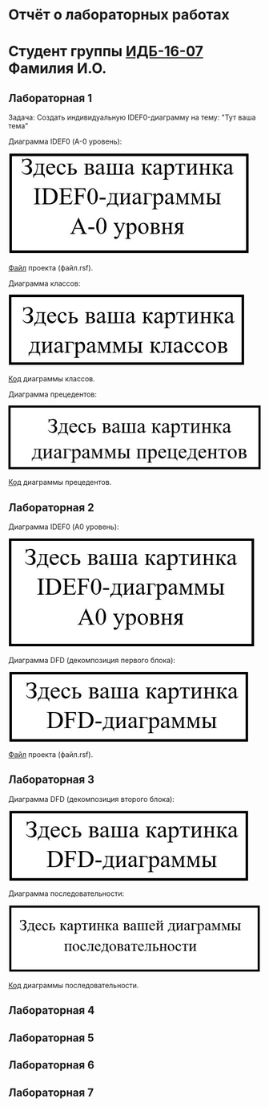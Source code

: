 # Отчёт о лабораторных работах

# Cтудент группы [ИДБ-16-07](https://github.com/stankin/design-1/wiki/list-idb-16-07) Фамилия И.О.

## Лабораторная 1

Задача: Создать индивидуальную IDEF0-диаграмму на тему: "Тут ваша тема"

Диаграмма IDEF0 (А-0 уровень): 

![рисунок](https://github.com/VarvariucA/VarvariucA.github.io/blob/master/Guide/k1.jpg?raw=true)

[Файл](https://github.com/VarvariucA/VarvariucA.github.io/blob/master/file.rsf) проекта (файл.rsf).

Диаграмма классов:

![рисунок](https://github.com/VarvariucA/VarvariucA.github.io/blob/master/Guide/k2.jpg?raw=true)

[Код](https://github.com/VarvariucA/VarvariucA.github.io/blob/master/t1.txt) диаграммы классов.

Диаграмма прецедентов:

![рисунок](https://github.com/VarvariucA/VarvariucA.github.io/blob/master/Guide/k3.jpg?raw=true)

[Код](https://github.com/VarvariucA/VarvariucA.github.io/blob/master/t2.txt) диаграммы прецедентов.

## Лабораторная 2
Диаграмма IDEF0 (А0 уровень):

![рисунок](https://github.com/VarvariucA/VarvariucA.github.io/blob/master/Guide/k4.jpg?raw=true)

Диаграмма DFD (декомпозиция первого блока):

![рисунок](https://github.com/VarvariucA/VarvariucA.github.io/blob/master/Guide/k5.jpg?raw=true)

[Файл](https://github.com/VarvariucA/VarvariucA.github.io/blob/master/file.rsf) проекта (файл.rsf).

## Лабораторная 3

Диаграмма DFD (декомпозиция второго блока):

![рисунок](https://github.com/VarvariucA/VarvariucA.github.io/blob/master/Guide/k5.jpg?raw=true)

Диаграмма последовательности:

![рисунок](https://github.com/VarvariucA/VarvariucA.github.io/blob/master/Guide/k6.png?raw=true)

[Код](https://github.com/VarvariucA/VarvariucA.github.io/blob/master/t3.txt) диаграммы последовательности.

## Лабораторная 4

## Лабораторная 5

## Лабораторная 6

## Лабораторная 7
